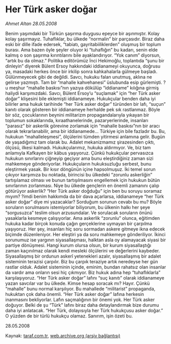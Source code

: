 # Her Türk asker doğar

*Ahmet Altan 28.05.2008*

<div class="yazi">Benim yaşımdaki bir Türkün şaşırma duygusu epeyce bir aşınmıştır.
Kolay kolay şaşırmayız.
Tuhaflıklar, bu ülkede “normalin” bir parçasıdır.
Biraz daha eski bir dille ifade edersek, “tabiatı, gayritabiiliklerden” oluşmuş bir toplum burası.
Ama bazen öyle şeyler oluyor ki “tuhaflığın” bu kadarı, senin elde kalmış o son şaşırma kırıntılarını bile ayaklandırıyor.
“Yok canım” diyorsun, “artık bu da olmaz.”
Politika editörümüz İnci Hekimoğlu, toplantıda “şunu bir dinleyin” diyerek Bülent Ersoy hakkındaki iddianameyi okuyunca, doğrusu ya, masadaki herkes önce bir irkilip sonra kahkahalarla gülmeye başladı.
Gülünmeyecek gibi de değildi.
Savcı, hukuku falan unutmuş, aklına ne gelirse yazmıştı.
Tam bir “mahalle kahvehanesi” üslubunda esip gürlemişti.
?u meşhur “mahalle baskısı”nın yazıya dökülüp “iddianame” kılığına girmiş haliydi karşımızdaki.
Savcı, Bülent Ersoy’u “suçlamak” için “her Türk asker doğar” klişesini bile eklemişti iddianameye.
Hukukçular benden daha iyi bilirler ama hukuk tarihinde “her Türk asker doğar” türünden bir lafı, “suçun” kanıtı olarak gösteren bir iddianameye herhalde pek sık rastlanmaz.
Böyle bir söz, çocuklarının beynini militarizm propagandalarıyla yıkayan bir toplumun sokaklarında, kıraathanelerinde, pazaryerlerinde, insanları “parasız” bir askerlik görevine zorlamak için “mahalle baskısı”nın bir aracı olarak tekrarlanabilir, ama bir iddianamede... 
Türkiye için bile fazladır bu. 
Bu, hukukun “mahalleleşmesi”, ölçülerini tümden yitirmesi anlamına gelir.
Bugün de yaşadığımız tam olarak bu.
Adalet mekanizmamız şirazesinden çıktı, ölçüsü, ilkesi kalmadı.
Hukukçularımız, hukuka aldırmıyor.
Ve, biz tam anlamıyla Kafkayen bir kâbus yaşıyoruz.
Çünkü hukukçular pervasızca hukukun sınırlarını çiğneyip geçiyor ama bunu eleştirdiğiniz zaman sizi mahkemeye gönderiyorlar.
Hukukçuların hukuksuzluğu serbest, bunu eleştirmek yasak.
Bir kısır döngünün içine hapsolmuşuz.
İki temel sorun çıkıyor karşımıza bu noktada, birincisi bu ülkedeki “zorunlu askerliğin” tartışılamaz olması ve bunun tartışılmasını engellemek için hukukun bütün sınırlarının zorlanması.
Niye bu ülkede gençlerin en önemli zamanını çalıp götürüyor askerlik?
“Her Türk asker doğduğu” için ben bu soruyu soramaz mıyım?
?imdi benim hakkımda da bir dava açarlarsa, iddianameye “her Türk asker doğar” diye mi yazacaklar? Sorduğum sorunun cevabı bu mu?
Böyle soruların sorulmasını istemiyorlar biliyorum, bu ülkenin halkı her şeye “sorgusuzca” teslim olsun arzusundalar.
Ve sorulacak soruların önünü yasaklarla kesmeye çalışıyorlar.
Ama askerlik “zorunlu” olunca, eğitimden hukuka kadar birçok konuda çağın gerçeklerine uymayan bir çarpılma yaşıyoruz.
Her şey, insanları hiç soru sormadan askere gitmeye ikna edecek biçimde düzenleniyor.
Her eleştiri ya da soru mahkemeye gönderiliyor.
İkinci sorunumuz ise yargının siyasallaşması, halktan asla oy alamayacak siyasi bir partiye dönüşmesi.
Hangi kurum olursa olsun, bir kurum siyasallaştığı zaman kaçınılmaz olarak kendi mesleki ölçülerini ve değerlerini kaybeder.
Siyasallaşmış bir ordunun askerî yetenekleri azalır, siyasallaşmış bir adalet sisteminin terazisi çarpılır.
Biz bu çarpık teraziye artık neredeyse her gün rastlar olduk.
Adalet sisteminin içinde, eminim, bundan rahatsız olan insanlar da vardır ama onların sesi hiç çıkmıyor.
Biz hukuk adına hep “tuhaflıklarla” karşılaşıyoruz.
“Her Türk asker doğar” lafını “suç kanıtı” olarak iddianameye yazan savcılar var bu ülkede.
Kimse hesap soracak mı?
Hayır.
Çünkü “mahalle” bunu normal karşılıyor.
Bu mahallede “militarist” propaganda, hukuktan çok daha önemli.
“Her Türk asker doğar” lafına herkesin inanmasını bekliyorlar.
Lafın saçmalığının bir önemi yok.
Her Türk asker doğuyor.
Belki de şu “Türk” lafını biraz daha detaylandırmak bize durumu daha iyi anlatacak.
“Her Türk, dolayısıyla her Türk hukukçusu asker doğar.”
O yüzden de bir türlü hukukçu olamaz.
Sanırım, işin özeti bu.

28.05.2008
              </div>

Kaynak: [taraf.com.tr](http://www.taraf.com.tr:80/makale/748.htm), [web.archive.org (arşiv bağlantısı)](http://web.archive.org/web/20100308223350/http://www.taraf.com.tr:80/makale/748.htm)
